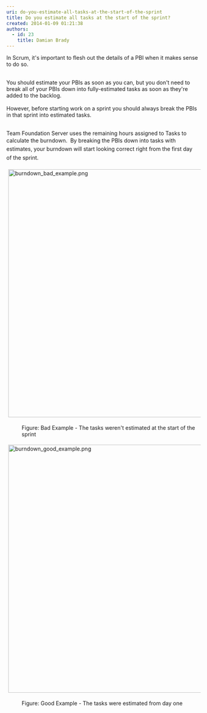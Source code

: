 ```yaml
---
uri: do-you-estimate-all-tasks-at-the-start-of-the-sprint
title: Do you estimate all tasks at the start of the sprint?
created: 2014-01-09 01:21:38
authors:
  - id: 23
    title: Damian Brady
---
```





<span class='intro'> In Scrum, it's important to flesh out the details of a PBI when it makes sense to do so.<div><br></div><div>You should estimate your PBIs as soon as you can, but you&#160;don't need to break all of your PBIs down into fully-estimated tasks as soon as they're added to the backlog.</div><div><br></div><div>However,&#160;before starting work on a sprint you should always break the PBIs in that sprint into estimated tasks.</div><div>​<br></div> </span>

<p>Team Foundation Server uses the remaining hours assigned to Tasks to calculate the burndown. &#160;<span style="line-height&#58;1.6;">​By breaking the PBIs down into tasks with estimates, your burndown will start looking correct right from the first day of the sprint.</span></p><p><img src="/PublishingImages/burndown_bad_example.png" alt="burndown_bad_example.png" style="margin&#58;5px;width&#58;650px;" /><br></p><dd class="ssw15-rteElement-FigureBad">Figure&#58; Bad Example - The tasks weren't estimated&#160;at the start of the sprint</dd><p><img src="/PublishingImages/burndown_good_example.png" alt="burndown_good_example.png" style="margin&#58;5px;width&#58;650px;" /><br></p><dd class="ssw15-rteElement-FigureGood">Figure&#58; Good Example - The tasks were estimated&#160;from day one</dd><p>​<br></p>


